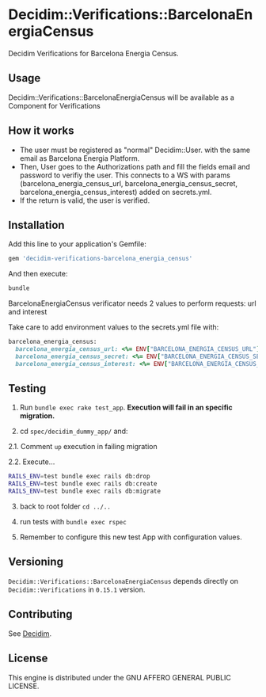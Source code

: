 # Decidim::Verifications::BarcelonaEnergiaCensus

Decidim Verifications for Barcelona Energia Census.

## Usage

Decidim::Verifications::BarcelonaEnergiaCensus will be available as a Component for Verifications

## How it works
- The user must be registered as "normal" Decidim::User. with the same email as Barcelona Energia Platform.
- Then, User goes to the Authorizations path and fill the fields email and password to verifiy the user. This connects to a WS with params (barcelona_energia_census_url, barcelona_energia_census_secret, barcelona_energia_census_interest) added on secrets.yml.
- If the return is valid, the user is verified.

## Installation

Add this line to your application's Gemfile:

```ruby
gem 'decidim-verifications-barcelona_energia_census'
```

And then execute:

```bash
bundle
```

BarcelonaEnergiaCensus verificator needs 2 values to perform requests: url and interest

Take care to add environment values to the secrets.yml file with:

```ruby
barcelona_energia_census:
  barcelona_energia_census_url: <%= ENV["BARCELONA_ENERGIA_CENSUS_URL"] %>
  barcelona_energia_census_secret: <%= ENV["BARCELONA_ENERGIA_CENSUS_SECRET"] %>
  barcelona_energia_census_interest: <%= ENV["BARCELONA_ENERGIA_CENSUS_INTEREST"] %>
```
## Testing

1. Run `bundle exec rake test_app`. **Execution will fail in an specific migration.**

2. cd `spec/decidim_dummy_app/` and:

  2.1. Comment `up` execution in failing migration

  2.2. Execute...
  ```bash
  RAILS_ENV=test bundle exec rails db:drop
  RAILS_ENV=test bundle exec rails db:create
  RAILS_ENV=test bundle exec rails db:migrate
  ```
3. back to root folder `cd ../..`

4. run tests with `bundle exec rspec`

5. Remember to configure this new test App with configuration values.

## Versioning

`Decidim::Verifications::BarcelonaEnergiaCensus` depends directly on `Decidim::Verifications` in `0.15.1` version.

## Contributing

See [Decidim](https://github.com/decidim/decidim).

## License

This engine is distributed under the GNU AFFERO GENERAL PUBLIC LICENSE.
